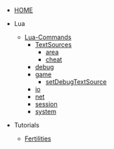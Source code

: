 <!-- _sidebar.md -->

- [HOME](./)

- Lua
  - [Lua-Commands](./docs/commands/index.md)
    - [TextSources](./docs/commands/TextSources/index.md)
      - [area](./docs/commands/TextSources/area.md)
      - [cheat](./docs/commands/TextSources/cheat.md)
    - [debug](./docs/commands/debug/index.md)
    - [game](./docs/commands/game/index.md)
      - [setDebugTextSource](./docs/commands/game/setDebugTextSource.md)
    - [io](./docs/commands/io/index.md)
    - [net](./docs/commands/net/index.md)
    - [session](./docs/commands/session/index.md)
    - [system](./docs/commands/system/index.md)
- Tutorials
  - [Fertilities](./tutorials/MapFertilities) 
